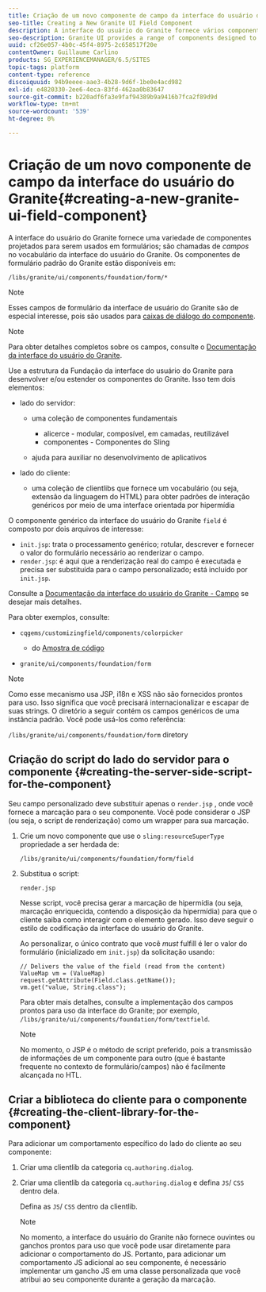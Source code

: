 ```yaml
---
title: Criação de um novo componente de campo da interface do usuário do Granite
seo-title: Creating a New Granite UI Field Component
description: A interface do usuário do Granite fornece vários componentes projetados para serem usados em formulários, chamados de campos
seo-description: Granite UI provides a range of components designed to be used in forms, called fields
uuid: cf26e057-4b0c-45f4-8975-2c658517f20e
contentOwner: Guillaume Carlino
products: SG_EXPERIENCEMANAGER/6.5/SITES
topic-tags: platform
content-type: reference
discoiquuid: 94b9eeee-aae3-4b28-9d6f-1be0e4acd982
exl-id: e4820330-2ee6-4eca-83fd-462aa0b83647
source-git-commit: b220adf6fa3e9faf94389b9a9416b7fca2f89d9d
workflow-type: tm+mt
source-wordcount: '539'
ht-degree: 0%

---
```


# Criação de um novo componente de campo da interface do usuário do Granite{#creating-a-new-granite-ui-field-component}

A interface do usuário do Granite fornece uma variedade de componentes projetados para serem usados em formulários; são chamadas de *campos* no vocabulário da interface do usuário do Granite. Os componentes de formulário padrão do Granite estão disponíveis em:

`/libs/granite/ui/components/foundation/form/*`

>[!NOTE]
>
>Esses campos de formulário da interface de usuário do Granite são de especial interesse, pois são usados para [caixas de diálogo do componente](/help/sites-developing/developing-components.md).

>[!NOTE]
>
>Para obter detalhes completos sobre os campos, consulte o [Documentação da interface do usuário do Granite](https://helpx.adobe.com/experience-manager/6-5/sites/developing/using/reference-materials/granite-ui/api/index.html).

Use a estrutura da Fundação da interface do usuário do Granite para desenvolver e/ou estender os componentes do Granite. Isso tem dois elementos:

* lado do servidor:

   * uma coleção de componentes fundamentais

      * alicerce - modular, composível, em camadas, reutilizável
      * componentes - Componentes do Sling
   * ajuda para auxiliar no desenvolvimento de aplicativos


* lado do cliente:

   * uma coleção de clientlibs que fornece um vocabulário (ou seja, extensão da linguagem do HTML) para obter padrões de interação genéricos por meio de uma interface orientada por hipermídia

O componente genérico da interface do usuário do Granite `field` é composto por dois arquivos de interesse:

* `init.jsp`: trata o processamento genérico; rotular, descrever e fornecer o valor do formulário necessário ao renderizar o campo.
* `render.jsp`: é aqui que a renderização real do campo é executada e precisa ser substituída para o campo personalizado; está incluído por `init.jsp`.

Consulte a [Documentação da interface do usuário do Granite - Campo](https://helpx.adobe.com/experience-manager/6-5/sites/developing/using/reference-materials/granite-ui/api/jcr_root/libs/granite/ui/components/foundation/form/field/index.html) se desejar mais detalhes.

Para obter exemplos, consulte:

* `cqgems/customizingfield/components/colorpicker`

   * do [Amostra de código](/help/sites-developing/developing-components-samples.md#code-sample-how-to-customize-dialog-fields)

* `granite/ui/components/foundation/form`

>[!NOTE]
>
>Como esse mecanismo usa JSP, i18n e XSS não são fornecidos prontos para uso. Isso significa que você precisará internacionalizar e escapar de suas strings. O diretório a seguir contém os campos genéricos de uma instância padrão. Você pode usá-los como referência:
>
>`/libs/granite/ui/components/foundation/form` diretory

## Criação do script do lado do servidor para o componente {#creating-the-server-side-script-for-the-component}

Seu campo personalizado deve substituir apenas o `render.jsp` , onde você fornece a marcação para o seu componente. Você pode considerar o JSP (ou seja, o script de renderização) como um wrapper para sua marcação.

1. Crie um novo componente que use o `sling:resourceSuperType` propriedade a ser herdada de:

   `/libs/granite/ui/components/foundation/form/field`

1. Substitua o script:

   `render.jsp`

   Nesse script, você precisa gerar a marcação de hipermídia (ou seja, marcação enriquecida, contendo a disposição da hipermídia) para que o cliente saiba como interagir com o elemento gerado. Isso deve seguir o estilo de codificação da interface do usuário do Granite.

   Ao personalizar, o único contrato que você *must* fulfill é ler o valor do formulário (inicializado em `init.jsp`) da solicitação usando:

   ```
   // Delivers the value of the field (read from the content)
   ValueMap vm = (ValueMap) request.getAttribute(Field.class.getName());
   vm.get("value, String.class");
   ```

   Para obter mais detalhes, consulte a implementação dos campos prontos para uso da interface do Granite; por exemplo, `/libs/granite/ui/components/foundation/form/textfield`.

   >[!NOTE]
   >
   >No momento, o JSP é o método de script preferido, pois a transmissão de informações de um componente para outro (que é bastante frequente no contexto de formulário/campos) não é facilmente alcançada no HTL.

## Criar a biblioteca do cliente para o componente {#creating-the-client-library-for-the-component}

Para adicionar um comportamento específico do lado do cliente ao seu componente:

1. Criar uma clientlib da categoria `cq.authoring.dialog`.
1. Criar uma clientlib da categoria `cq.authoring.dialog` e defina `JS`/ `CSS` dentro dela.

   Defina as `JS`/ `CSS` dentro da clientlib.

   >[!NOTE]
   >
   >No momento, a interface do usuário do Granite não fornece ouvintes ou ganchos prontos para uso que você pode usar diretamente para adicionar o comportamento do JS. Portanto, para adicionar um comportamento JS adicional ao seu componente, é necessário implementar um gancho JS em uma classe personalizada que você atribui ao seu componente durante a geração da marcação.
